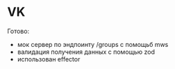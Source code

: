 # VK

Готово:
- мок сервер по эндпоинту /groups с помощьб mws
- валидация получения данных с помощью zod
- использован effector

